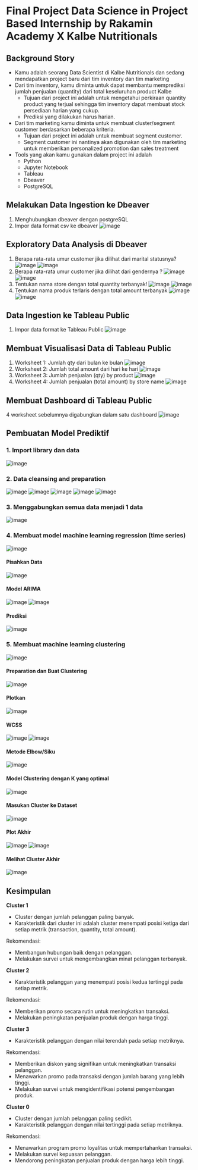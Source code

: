 # Final Project Data Science in Project Based Internship by Rakamin Academy X Kalbe Nutritionals
## Background Story
- Kamu adalah seorang Data Scientist di Kalbe Nutritionals dan sedang mendapatkan project baru dari tim inventory dan tim marketing
- Dari tim inventory, kamu diminta untuk dapat membantu memprediksi jumlah penjualan (quantity) dari total keseluruhan product Kalbe
  - Tujuan dari project ini adalah untuk mengetahui perkiraan quantity product yang terjual sehingga tim inventory dapat membuat stock persediaan harian yang cukup.
  - Prediksi yang dilakukan harus harian.
- Dari tim marketing kamu diminta untuk membuat cluster/segment customer berdasarkan beberapa kriteria.
  - Tujuan dari project ini adalah untuk membuat segment customer.
  - Segment customer ini nantinya akan digunakan oleh tim marketing untuk memberikan personalized promotion dan sales treatment
- Tools yang akan kamu gunakan dalam project ini adalah
  - Python
  - Jupyter Notebook
  - Tableau
  - Dbeaver
  - PostgreSQL
## Melakukan Data Ingestion ke Dbeaver
1. Menghubungkan dbeaver dengan postgreSQL
2. Impor data format csv ke dbeaver
![image](https://github.com/mieffarohi/pbi-kalbe/assets/103298951/8a56a395-f2ad-454c-96c6-ae2e102d8bd7)
## Exploratory Data Analysis di Dbeaver
1. Berapa rata-rata umur customer jika dilihat dari marital statusnya?
 ![image](https://github.com/mieffarohi/pbi-kalbe/assets/103298951/0789688c-bdc1-4cf3-bc1e-bd45f9bd6830)
 ![image](https://github.com/mieffarohi/pbi-kalbe/assets/103298951/df832ff3-0ed0-4a46-8267-508c7ed92c7f)
2. Berapa rata-rata umur customer jika dilihat dari gendernya ?
 ![image](https://github.com/mieffarohi/pbi-kalbe/assets/103298951/89042164-66fb-472b-b48b-0f113b6216bc)
 ![image](https://github.com/mieffarohi/pbi-kalbe/assets/103298951/e44e116a-0d93-474f-a194-6fc41f9ebec7)
3. Tentukan nama store dengan total quantity terbanyak!
 ![image](https://github.com/mieffarohi/pbi-kalbe/assets/103298951/e93a2f18-b0c9-4323-a976-93ce9407ca0a)
 ![image](https://github.com/mieffarohi/pbi-kalbe/assets/103298951/1e4c6f22-0911-4855-895c-7192d5b99eb9)
4. Tentukan nama produk terlaris dengan total amount terbanyak
 ![image](https://github.com/mieffarohi/pbi-kalbe/assets/103298951/fbf432a1-7a22-43ba-8762-db0900e03a57)
 ![image](https://github.com/mieffarohi/pbi-kalbe/assets/103298951/5ef928cb-7a4a-4b8f-bc59-ba93c407dd39)
## Data Ingestion ke Tableau Public
1. Impor data format ke Tableau Public
 ![image](https://github.com/mieffarohi/pbi-kalbe/assets/103298951/3a1f392c-257c-4529-b138-dd0b47700b16)
## Membuat Visualisasi Data di Tableau Public
1. Worksheet 1: Jumlah qty dari bulan ke bulan
 ![image](https://github.com/mieffarohi/pbi-kalbe/assets/103298951/1ef704dc-d02c-4c5e-b9a3-6d939b633562)
2. Worksheet 2: Jumlah total amount dari hari ke hari
 ![image](https://github.com/mieffarohi/pbi-kalbe/assets/103298951/a89808cd-26f3-46cd-a45f-ea3815f3346c)
3. Worksheet 3: Jumlah penjualan (qty) by product
 ![image](https://github.com/mieffarohi/pbi-kalbe/assets/103298951/2fd5d2ed-6141-4860-92d9-8884ce0533e0)
4. Worksheet 4: Jumlah penjualan (total amount) by store name
 ![image](https://github.com/mieffarohi/pbi-kalbe/assets/103298951/4823778a-63e9-47ca-b082-c3edf0b8d141)
## Membuat Dashboard di Tableau Public
4 worksheet sebelumnya digabungkan dalam satu dashboard
 ![image](https://github.com/mieffarohi/pbi-kalbe/assets/103298951/820c9c5d-ba1f-4b0a-a347-e2a9a92bef51)
## Pembuatan Model Prediktif
### 1. Import library dan data
 ![image](https://github.com/mieffarohi/pbi-kalbe/assets/103298951/8e9cd93d-76d4-45ec-939e-43d846723f2d)
### 2. Data cleansing and preparation
   
 ![image](https://github.com/mieffarohi/pbi-kalbe/assets/103298951/f4db66bd-d95d-422e-914d-14332be3cfe4)
 ![image](https://github.com/mieffarohi/pbi-kalbe/assets/103298951/193f2e45-25f5-4f9a-9b27-8629f3dcf540)
 ![image](https://github.com/mieffarohi/pbi-kalbe/assets/103298951/1e44fba9-b6cb-4567-ab87-2c9d66cc00b9)
 ![image](https://github.com/mieffarohi/pbi-kalbe/assets/103298951/5e9f7d4a-4354-47a7-bd31-25db4de56a33)
 ![image](https://github.com/mieffarohi/pbi-kalbe/assets/103298951/b419ab1e-7682-40f5-b787-b1a06805b998)
### 3. Menggabungkan semua data menjadi 1 data
 ![image](https://github.com/mieffarohi/pbi-kalbe/assets/103298951/505fea66-d87e-4368-8bd4-b470bd8e9e50)
### 4. Membuat model machine learning regression (time series)
 ![image](https://github.com/mieffarohi/pbi-kalbe/assets/103298951/3a3fc296-d570-491c-b63c-20a57a7c3321)
#### Pisahkan Data
 ![image](https://github.com/mieffarohi/pbi-kalbe/assets/103298951/0ad042c1-8d59-4cdd-9016-503607915fe8)
#### Model ARIMA
 ![image](https://github.com/mieffarohi/pbi-kalbe/assets/103298951/8b587629-786b-4cf1-adf4-c3cda46b9612)
 ![image](https://github.com/mieffarohi/pbi-kalbe/assets/103298951/2ec21951-c2e8-4b77-8de8-6ca1383d9116)
#### Prediksi
 ![image](https://github.com/mieffarohi/pbi-kalbe/assets/103298951/ecca7842-3ba0-48e1-905b-00098a65627a)
### 5. Membuat machine learning clustering
 ![image](https://github.com/mieffarohi/pbi-kalbe/assets/103298951/b0ec1f54-67c4-4058-986f-0e8e00d87e91)
#### Preparation dan Buat Clustering
 ![image](https://github.com/mieffarohi/pbi-kalbe/assets/103298951/2a99ed31-a86c-4382-88ba-6a889f050b63)
#### Plotkan
 ![image](https://github.com/mieffarohi/pbi-kalbe/assets/103298951/8a0f8df1-ba47-4171-9241-aa73b097dec2)
#### WCSS
 ![image](https://github.com/mieffarohi/pbi-kalbe/assets/103298951/cba0db10-783c-40b8-ad7d-466ba4151a53)
 ![image](https://github.com/mieffarohi/pbi-kalbe/assets/103298951/95e3c851-4628-4131-803a-66f9506fafa0)
#### Metode Elbow/Siku
 ![image](https://github.com/mieffarohi/pbi-kalbe/assets/103298951/f573432d-53c7-4124-9673-652eaa0c725a)
#### Model Clustering dengan K yang optimal
 ![image](https://github.com/mieffarohi/pbi-kalbe/assets/103298951/6f298cdd-f507-43c6-91d3-491ff44d453a)
#### Masukan Cluster ke Dataset
 ![image](https://github.com/mieffarohi/pbi-kalbe/assets/103298951/e9faec61-2fbb-4846-af55-e9af081073c9)
#### Plot Akhir
 ![image](https://github.com/mieffarohi/pbi-kalbe/assets/103298951/c960078f-28ca-491c-b709-effd3df160a5)
 ![image](https://github.com/mieffarohi/pbi-kalbe/assets/103298951/dd5f40e0-9191-492f-a084-1542cf5aa70f)
#### Melihat Cluster Akhir
 ![image](https://github.com/mieffarohi/pbi-kalbe/assets/103298951/58d00427-db84-4967-9cf4-610220a66b59)
## Kesimpulan
**Cluster 1**
- Cluster dengan jumlah pelanggan paling banyak.
- Karakteristik dari cluster ini adalah cluster menempati posisi ketiga dari setiap metrik (transaction, quantity, total amount).

Rekomendasi:
- Membangun hubungan baik dengan pelanggan.
- Melakukan survei untuk mengembangkan minat pelanggan terbanyak.

**Cluster 2**
- Karakteristik pelanggan yang menempati posisi kedua tertinggi pada setiap metrik.

Rekomendasi:
- Memberikan promo secara rutin untuk meningkatkan transaksi.
- Melakukan peningkatan penjualan produk dengan harga tinggi.

**Cluster 3**
- Karakteristik pelanggan dengan nilai terendah pada setiap metriknya.

Rekomendasi:
- Memberikan diskon yang signifikan untuk meningkatkan transaksi pelanggan.
- Menawarkan promo pada transaksi dengan jumlah barang yang lebih tinggi.
- Melakukan survei untuk mengidentifikasi potensi pengembangan produk.

**Cluster 0**
- Cluster dengan jumlah pelanggan paling sedikit.
- Karakteristik pelanggan dengan nilai tertinggi pada setiap metriknya.

Rekomendasi:
- Menawarkan program promo loyalitas untuk mempertahankan transaksi.
- Melakukan survei kepuasan pelanggan.
- Mendorong peningkatan penjualan produk dengan harga lebih tinggi.

